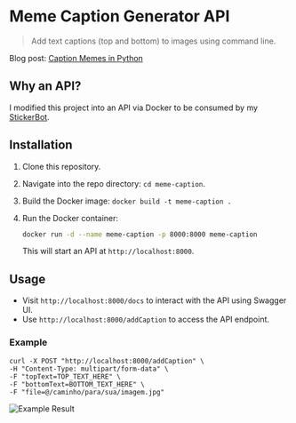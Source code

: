 # Meme Caption Generator API

> Add text captions (top and bottom) to images using command line.

Blog post: [Caption Memes in Python](http://blog.lipsumarium.com/caption-memes-in-python/)

## Why an API?

I modified this project into an API via Docker to be consumed by my [StickerBot](https://github.com/juniorkrz/stickerbot).

## Installation

1. Clone this repository.
2. Navigate into the repo directory: `cd meme-caption`.
3. Build the Docker image: `docker build -t meme-caption .`
4. Run the Docker container:
   ```bash
   docker run -d --name meme-caption -p 8000:8000 meme-caption
   ```

   This will start an API at `http://localhost:8000`.

## Usage

- Visit `http://localhost:8000/docs` to interact with the API using Swagger UI.
- Use `http://localhost:8000/addCaption` to access the API endpoint.

### Example

```curl
curl -X POST "http://localhost:8000/addCaption" \
-H "Content-Type: multipart/form-data" \
-F "topText=TOP_TEXT_HERE" \
-F "bottomText=BOTTOM_TEXT_HERE" \
-F "file=@/caminho/para/sua/imagem.jpg"
```

![Example Result](http://blog.lipsumarium.com/assets/img/posts/2017-07-22-caption-memes-in-python/out.jpg)